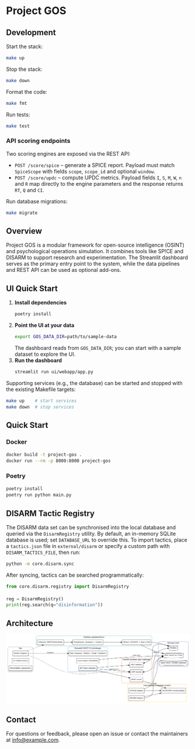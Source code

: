 # Project GOS


## Development

Start the stack:

```sh
make up
```

Stop the stack:

```sh
make down
```

Format the code:

```sh
make fmt
```

Run tests:

```sh
make test
```

### API scoring endpoints

Two scoring engines are exposed via the REST API:

* `POST /score/spice` – generate a SPICE report.  Payload must match
  `SpiceScope` with fields `scope`, `scope_id` and optional `window`.
* `POST /score/updc` – compute UPDC metrics.  Payload fields `I`, `S`, `M`,
  `W`, `n` and `R` map directly to the engine parameters and the response
  returns `RT`, `Q` and `CI`.

Run database migrations:

```sh
make migrate
```
## Overview
Project GOS is a modular framework for open-source intelligence (OSINT) and psychological operations simulation. It combines tools like SP!CE and DISARM to support research and experimentation. The Streamlit dashboard serves as the primary entry point to the system, while the data pipelines and REST API can be used as optional add-ons.

## UI Quick Start

1. **Install dependencies**
   ```bash
   poetry install
   ```
2. **Point the UI at your data**
   ```bash
   export GOS_DATA_DIR=path/to/sample-data
   ```
   The dashboard reads from `GOS_DATA_DIR`; you can start with a sample dataset to explore the UI.
3. **Run the dashboard**
   ```bash
   streamlit run ui/webapp/app.py
   ```

Supporting services (e.g., the database) can be started and stopped with the existing Makefile targets:
```bash
make up    # start services
make down  # stop services
```

## Quick Start

### Docker
```bash
docker build -t project-gos .
docker run --rm -p 8000:8000 project-gos
```

### Poetry
```bash
poetry install
poetry run python main.py
```

## DISARM Tactic Registry

The DISARM data set can be synchronised into the local database and queried via
the `DisarmRegistry` utility.  By default, an in-memory SQLite database is used;
set `DATABASE_URL` to override this.  To import tactics, place a `tactics.json`
file in `external/disarm` or specify a custom path with `DISARM_TACTICS_FILE`,
then run:

```bash
python -m core.disarm.sync
```

After syncing, tactics can be searched programmatically:

```python
from core.disarm.registry import DisarmRegistry

reg = DisarmRegistry()
print(reg.search(q="disinformation"))
```

## Architecture
![Architecture Diagram Placeholder](docs/architecture.png)

## Contact
For questions or feedback, please open an issue or contact the maintainers at [info@example.com](mailto:info@example.com).

